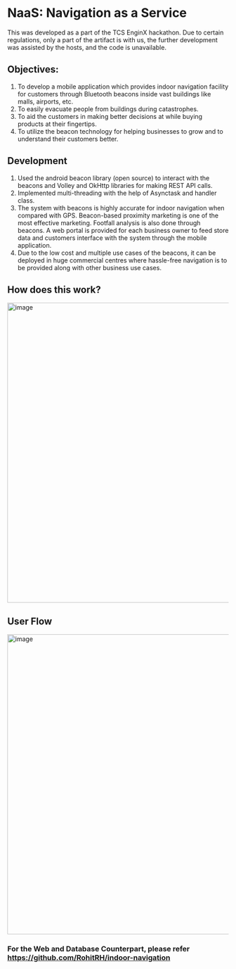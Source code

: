 # NaaS: Navigation as a Service

This was developed as a part of the TCS EnginX hackathon. Due to certain regulations, only a part of the artifact is with us, the further development was assisted by the hosts, and the code is unavailable.

## Objectives:
1. To develop a mobile application which provides indoor navigation facility for
customers through Bluetooth beacons inside vast buildings like malls, airports, etc. <br>
2. To easily evacuate people from buildings during catastrophes.<br>
3. To aid the customers in making better decisions at while buying products at their
fingertips.<br>
4. To utilize the beacon technology for helping businesses to grow and to understand
their customers better.<br>

## Development
1. Used the android beacon library (open source) to interact with the beacons and Volley
and OkHttp libraries for making REST API calls.<br>
2. Implemented multi-threading with the help of Asynctask and handler class.<br>
3. The system with beacons is highly accurate for indoor navigation when compared with
GPS. Beacon-based proximity marketing is one of the most effective marketing. Footfall
analysis is also done through beacons. A web portal is provided for each business
owner to feed store data and customers interface with the system through the mobile
application.<br>
4. Due to the low cost and multiple use cases of the beacons, it can be deployed in huge
commercial centres where hassle-free navigation is to be provided along with other
business use cases.<br>

## How does this work?
<img width="682" alt="image" src="https://github.com/prashanthwagle/IndoorNav1/assets/31559029/78c95b1b-092b-4d71-b5a4-e74e034821ca">

## User Flow
<img width="682" alt="image" src="https://github.com/prashanthwagle/IndoorNav1/assets/31559029/9686c513-692e-4078-8cde-6c1c3a401798">



### For the Web and Database Counterpart, please refer https://github.com/RohitRH/indoor-navigation

